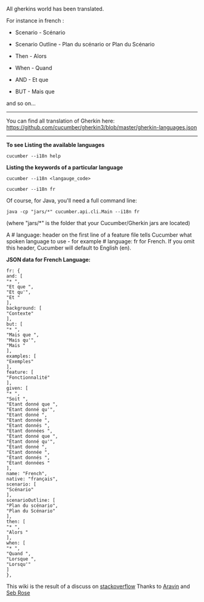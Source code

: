All gherkins world has been translated.

For instance in french : 

* Scenario - Scénario

* Scenario Outline - Plan du scénario or Plan du Scénario

* Then - Alors

* When - Quand

* AND - Et que

* BUT - Mais que

and so on...


***
You can find all translation of Gherkin here: https://github.com/cucumber/gherkin3/blob/master/gherkin-languages.json
***

**To see Listing the available languages**

`cucumber --i18n help`

**Listing the keywords of a particular language**

`cucumber --i18n <langauge_code>`

`cucumber --i18n fr`

Of course, for Java, you'll need a full command line: 

`java -cp "jars/*" cucumber.api.cli.Main --i18n fr `

(where "jars/*" is the folder that your Cucumber/Gherkin jars are located) 

A # language: header on the first line of a feature file tells Cucumber what spoken language to use - for example # language: fr for French. If you omit this header, Cucumber will default to English (en).

**JSON data for French Language:**

    fr: {
    and: [
    "* ",
    "Et que ",
    "Et qu'",
    "Et "
    ],
    background: [
    "Contexte"
    ],
    but: [
    "* ",
    "Mais que ",
    "Mais qu'",
    "Mais "
    ],
    examples: [
    "Exemples"
    ],
    feature: [
    "Fonctionnalité"
    ],
    given: [
    "* ",
    "Soit ",
    "Etant donné que ",
    "Etant donné qu'",
    "Etant donné ",
    "Etant donnée ",
    "Etant donnés ",
    "Etant données ",
    "Étant donné que ",
    "Étant donné qu'",
    "Étant donné ",
    "Étant donnée ",
    "Étant donnés ",
    "Étant données "
    ],
    name: "French",
    native: "français",
    scenario: [
    "Scénario"
    ],
    scenarioOutline: [
    "Plan du scénario",
    "Plan du Scénario"
    ],
    then: [
    "* ",
    "Alors "
    ],
    when: [
    "* ",
    "Quand ",
    "Lorsque ",
    "Lorsqu'"
    ]
    },

This wiki is the result of a discuss on [stackoverflow](http://stackoverflow.com/questions/34257188/where-are-the-translations-in-cucumber-gherkin/34263505#34263505)
Thanks to [Aravin](http://stackoverflow.com/users/3058254/aravin) and [Seb Rose](http://stackoverflow.com/users/12405/seb-rose)